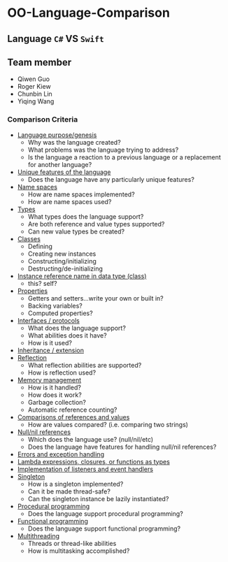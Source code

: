 # OO-Language-Comparison
## Language `C#` VS `Swift`
## Team member
* Qiwen Guo
* Roger Kiew
* Chunbin Lin
* Yiqing Wang


### Comparison Criteria

* [Language purpose/genesis](src/purpose.md)
  * Why was the language created?
  * What problems was the language trying to address?
  * Is the language a reaction to a previous language or a replacement for another language?
* [Unique features of the language](src/unique.md)
  * Does the language have any particularly unique features?
* [Name spaces](src/namespaces.md)
  * How are name spaces implemented?
  * How are name spaces used?
* [Types](src/typesClassesProperties.md)
    * What types does the language support?
    * Are both reference and value types supported?
    * Can new value types be created?
* [Classes](src/typesClassesProperties.md)
  * Defining
  * Creating new instances
  * Constructing/initializing
  * Destructing/de-initializing
* [Instance reference name in data type (class)](src/typesClassesProperties.md)
  * this?  self?
* [Properties](src/typesClassesProperties.md)
  * Getters and setters...write your own or built in?
  * Backing variables?
  * Computed properties?
* [Interfaces / protocols](src/InterfaceComparison/InterfaceComparison.md)
  * What does the language support?
  * What abilities does it have?
  * How is it used?
* [Inheritance / extension](src/Inheritance/InheritanceOrextension.md)
* [Reflection](src/Reflection/Reflection.md)
  * What reflection abilities are supported?
  * How is reflection used?
* [Memory management](src/MemoryManagement/MemoryManagement.md)
  * How is it handled?
  * How does it work?
  * Garbage collection?
  * Automatic reference counting?
* [Comparisons of references and values](src/ComparisonsOfReferencesAndValues.md)
  * How are values compared? (i.e. comparing two strings)
* [Null/nil references](src/NullNil.md)
  * Which does the language use? (null/nil/etc)
  * Does the language have features for handling null/nil references?
* [Errors and exception handling](src/ErrorsExceptionHandling.md)
* [Lambda expressions, closures, or functions as types](src/q15.md)
* [Implementation of listeners and event handlers](src/q16.md)
* [Singleton](src/q17.md)
  * How is a singleton implemented?
  * Can it be made thread-safe?
  * Can the singleton instance be lazily instantiated?
* [Procedural programming](src/q18.md)
  * Does the language support procedural programming?
* [Functional programming](src/q19.md)
  * Does the language support functional programming?
* [Multithreading](src/q20.md)
  * Threads or thread-like abilities
  * How is multitasking accomplished?
